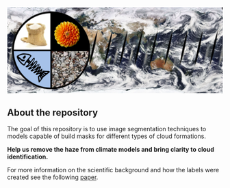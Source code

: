 ![](https://github.com/dimitreOliveira/UnderstandingCloudsFromSatelliteImages/blob/master/Assets/banner.png)

## About the repository
The goal of this repository is to use image segmentation techniques to models capable of build masks for different types of cloud formations.

**Help us remove the haze from climate models and bring clarity to cloud identification.**

For more information on the scientific background and how the labels were created see the following [paper](https://arxiv.org/abs/1906.01906).
